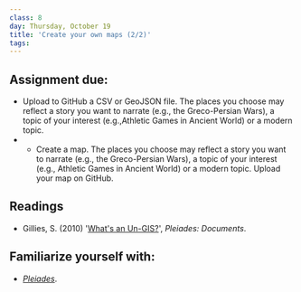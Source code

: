 ```yaml
---
class: 8
day: Thursday, October 19
title: 'Create your own maps (2/2)'
tags: 
---
```


## Assignment due: 
- Upload to GitHub a CSV or GeoJSON file. The places you choose may reflect a story you want to narrate (e.g., the Greco-Persian Wars), a topic of your interest (e.g.,Athletic Games in Ancient World) or a modern topic.
- - Create a map. The places you choose may reflect a story you want to narrate (e.g., the Greco-Persian Wars), a topic of your interest (e.g., Athletic Games in Ancient World) or a modern topic. Upload your map on GitHub.

## Readings 
- Gillies, S. (2010) '[What's an Un-GIS?](https://pleiades.stoa.org/docs/papers-and-presentations/whats-an-un-gis)', _Pleiades: Documents_.

## Familiarize yourself with: 
- [_Pleiades_](https://pleiades.stoa.org/). 